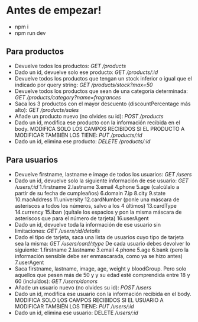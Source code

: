 # Antes de empezar!
- npm i
- npm run dev

## Para productos
- Devuelve todos los productos: *GET /products*
- Dado un id, devuelve solo ese producto: *GET /products/:id*
- Devuelve todos los productos que tengan un stock inferior o igual que el indicado por query string: *GET /products/stock?max=50*
- Devuelve todos los productos que sean de una categoría determinada: *GET /products/category?name=fragrances*
- Saca los 3 productos con el mayor descuento (discountPercentage más alto): *GET /products/sales*
- Añade un producto nuevo (no olvides su id): *POST /products*
- Dado un id, modifica ese producto con la información recibida en el body. MODIFICA SOLO LOS CAMPOS
     RECIBIDOS SI EL PRODUCTO A MODIFICAR TAMBIÉN LOS TIENE: *PUT /products/:id*
- Dado un id, elimina ese producto: *DELETE /products/:id*


## Para usuarios
- Devuelve firstname, lastname e image de todos los usuarios: *GET /users*
- Dado un id, devuelve solo la siguiente información de ese usuario: *GET /users/:id*
     1.firstname
     2.lastname
     3.email
     4.phone
     5.age (calcúlalo a partir de su fecha de cumpleaños)
     6.domain
     7.ip
     8.city
     9.state
     10.macAddress
     11.university
     12.cardNumber (ponle una máscara de asteriscos a todos los números, salvo a los 4 últimos)
     13.cardType
     14.currency
     15.iban (quítale los espacios y pon la misma máscara de asteriscos que para el número de tarjeta)
     16.userAgent
- Dado un id, devuelve toda la información de ese usuario sin limitaciones: *GET /users/:id/details*
- Dado el tipo de tarjeta, saca una lista de usuarios cuyo tipo de tarjeta sea la misma: *GET /users/card/:type*
     De cada usuario debes devolver lo siguiente:
         1.firstname
         2.lastname
         3.email
         4.phone
         5.age
         6.bank (pero la información sensible debe ser enmascarada, como ya se hizo antes)
         7.userAgent
- Saca firstname, lastname, image, age, weight y bloodGroup. Pero solo aquellos que pesen más de 50 y
     y su edad esté comprendida entre 18 y 60 (incluídos): *GET /users/donors*
- Añade un usuario nuevo (no olvides su id): *POST /users*
- Dado un id, modifica ese usuario con la información recibida en el body. MODIFICA SOLO LOS CAMPOS
     RECIBIDOS SI EL USUARIO A MODIFICAR TAMBIÉN LOS TIENE: *PUT /users/:id*
- Dado un id, elimina ese usuario: DELETE */users/:id*
